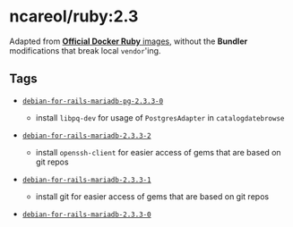# ncareol/ruby:2.3

Adapted from [**Official Docker Ruby** images](https://hub.docker.com/_/ruby/), without the **Bundler** modifications that break local `vendor`'ing.

## Tags

- [`debian-for-rails-mariadb-pg-2.3.3-0`](https://github.com/ncareol/docker-library/releases/tag/ncareol%2Fruby-debian-for-rails-mariadb-pg-2.3.3-0)
  - install `libpq-dev` for usage of `PostgresAdapter` in `catalogdatebrowse`

- [`debian-for-rails-mariadb-2.3.3-2`](https://github.com/ncareol/docker-library/releases/tag/ncareol%2Fruby-debian-for-rails-mariadb-2.3.3-2)
  - install `openssh-client` for easier access of gems that are based on git repos

- [`debian-for-rails-mariadb-2.3.3-1`](https://github.com/ncareol/docker-library/releases/tag/ncareol%2Fruby-debian-for-rails-mariadb-2.3.3-1)
  - install git for easier access of gems that are based on git repos

- [`debian-for-rails-mariadb-2.3.3-0`](https://github.com/ncareol/docker-library/releases/tag/ncareol%2Fruby-debian-for-rails-mariadb-2.3.3-0)
